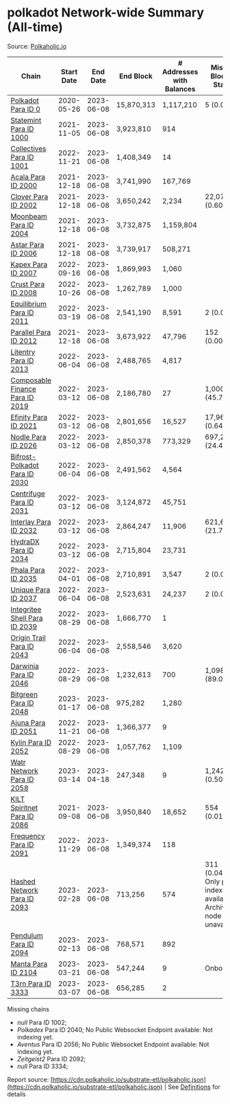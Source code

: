 # polkadot Network-wide Summary (All-time)

Source: [Polkaholic.io](https://polkaholic.io)


| Chain            | Start Date | End Date | End Block | # Addresses with Balances | Missing Blocks / Status |
| ---------------- | ---------- | ---------| --------- | ------------------------- | ----------------------- |
| [Polkadot Para ID 0](/polkadot/0-polkadot) | 2020-05-26 | 2023-06-08 | 15,870,313 |  1,117,210 | 5 (0.00%)  |
| [Statemint Para ID 1000](/polkadot/1000-statemint) | 2021-11-05 | 2023-06-08 | 3,923,810 |  914 |    |
| [Collectives Para ID 1001](/polkadot/1001-collectives) | 2022-11-21 | 2023-06-08 | 1,408,349 |  14 |    |
| [Acala Para ID 2000](/polkadot/2000-acala) | 2021-12-18 | 2023-06-08 | 3,741,990 |  167,769 |    |
| [Clover Para ID 2002](/polkadot/2002-clover) | 2021-12-18 | 2023-06-08 | 3,650,242 |  2,234 | 22,079 (0.60%)  |
| [Moonbeam Para ID 2004](/polkadot/2004-moonbeam) | 2021-12-18 | 2023-06-08 | 3,732,875 |  1,159,804 |    |
| [Astar Para ID 2006](/polkadot/2006-astar) | 2021-12-18 | 2023-06-08 | 3,739,917 |  508,271 |    |
| [Kapex Para ID 2007](/polkadot/2007-kapex) | 2022-09-16 | 2023-06-08 | 1,869,993 |  1,060 |    |
| [Crust Para ID 2008](/polkadot/2008-crust) | 2022-10-26 | 2023-06-08 | 1,262,789 |  1,000 |    |
| [Equilibrium Para ID 2011](/polkadot/2011-equilibrium) | 2022-03-19 | 2023-06-08 | 2,541,190 |  8,591 | 2 (0.00%)  |
| [Parallel Para ID 2012](/polkadot/2012-parallel) | 2021-12-18 | 2023-06-08 | 3,673,922 |  47,796 | 152 (0.00%)  |
| [Litentry Para ID 2013](/polkadot/2013-litentry) | 2022-06-04 | 2023-06-08 | 2,488,765 |  4,817 |    |
| [Composable Finance Para ID 2019](/polkadot/2019-composable) | 2022-03-12 | 2023-06-08 | 2,186,780 |  27 | 1,000,728 (45.76%)  |
| [Efinity Para ID 2021](/polkadot/2021-efinity) | 2022-03-12 | 2023-06-08 | 2,801,656 |  16,527 | 17,961 (0.64%)  |
| [Nodle Para ID 2026](/polkadot/2026-nodle) | 2022-03-12 | 2023-06-08 | 2,850,378 |  773,329 | 697,249 (24.46%)  |
| [Bifrost-Polkadot Para ID 2030](/polkadot/2030-bifrost-dot) | 2022-06-04 | 2023-06-08 | 2,491,562 |  4,564 |    |
| [Centrifuge Para ID 2031](/polkadot/2031-centrifuge) | 2022-03-12 | 2023-06-08 | 3,124,872 |  45,751 |    |
| [Interlay Para ID 2032](/polkadot/2032-interlay) | 2022-03-12 | 2023-06-08 | 2,864,247 |  11,906 | 621,626 (21.70%)  |
| [HydraDX Para ID 2034](/polkadot/2034-hydradx) | 2022-03-12 | 2023-06-08 | 2,715,804 |  23,731 |    |
| [Phala Para ID 2035](/polkadot/2035-phala) | 2022-04-01 | 2023-06-08 | 2,710,891 |  3,547 | 2 (0.00%)  |
| [Unique Para ID 2037](/polkadot/2037-unique) | 2022-06-04 | 2023-06-08 | 2,523,631 |  24,237 | 2 (0.00%)  |
| [Integritee Shell Para ID 2039](/polkadot/2039-integritee-shell) | 2022-08-29 | 2023-06-08 | 1,666,770 |  1 |    |
| [Origin Trail Para ID 2043](/polkadot/2043-origintrail) | 2022-06-04 | 2023-06-08 | 2,558,546 |  3,620 |    |
| [Darwinia Para ID 2046](/polkadot/2046-darwinia) | 2022-08-29 | 2023-06-08 | 1,232,613 |  700 | 1,098,153 (89.09%)  |
| [Bitgreen Para ID 2048](/polkadot/2048-bitgreen) | 2023-01-17 | 2023-06-08 | 975,282 |  1,280 |    |
| [Ajuna Para ID 2051](/polkadot/2051-ajuna) | 2022-11-21 | 2023-06-08 | 1,366,377 |  9 |    |
| [Kylin Para ID 2052](/polkadot/2052-kylin) | 2022-08-29 | 2023-06-08 | 1,057,762 |  1,109 |    |
| [Watr Network Para ID 2058](/polkadot/2058-watr) | 2023-03-14 | 2023-04-18 | 247,348 |  9 | 1,242 (0.50%)  |
| [KILT Spiritnet Para ID 2086](/polkadot/2086-kilt) | 2021-09-08 | 2023-06-08 | 3,950,840 |  18,652 | 554 (0.01%)  |
| [Frequency Para ID 2091](/polkadot/2091-frequency) | 2022-11-29 | 2023-06-08 | 1,349,374 |  118 |    |
| [Hashed Network Para ID 2093](/polkadot/2093-hashed) | 2023-02-28 | 2023-06-08 | 713,256 |  574 | 311 (0.04%) Only partial index available: Archive node unavailable |
| [Pendulum Para ID 2094](/polkadot/2094-pendulum) | 2023-02-13 | 2023-06-08 | 768,571 |  892 |    |
| [Manta Para ID 2104](/polkadot/2104-manta) | 2023-03-21 | 2023-06-08 | 547,244 |  9 |   Onboarding |
| [T3rn Para ID 3333](/polkadot/3333-t3rn) | 2023-03-07 | 2023-06-08 | 656,285 |  2 |    |

Missing chains


* *null* Para ID 1002; 
* *Polkadex* Para ID 2040; No Public Websocket Endpoint available: Not indexing yet.
* *Aventus* Para ID 2056; No Public Websocket Endpoint available: Not indexing yet.
* *Zeitgeist2* Para ID 2092; 
* *null* Para ID 3334; 

Report source: [https://cdn.polkaholic.io/substrate-etl/polkaholic.json](https://cdn.polkaholic.io/substrate-etl/polkaholic.json) | See [Definitions](/DEFINITIONS.md) for details
